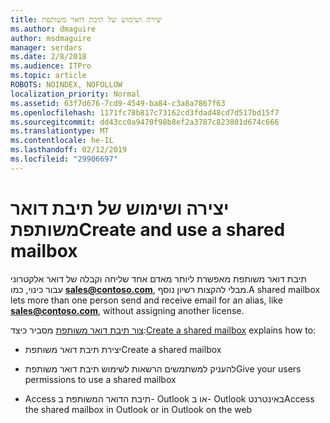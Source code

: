 ```yaml
---
title: יצירה ושימוש של תיבת דואר משותפת
ms.author: dmaguire
author: msdmaguire
manager: serdars
ms.date: 2/8/2018
ms.audience: ITPro
ms.topic: article
ROBOTS: NOINDEX, NOFOLLOW
localization_priority: Normal
ms.assetid: 63f7d676-7cd9-4549-ba84-c3a8a7867f63
ms.openlocfilehash: 1171fc78b817c73162cd3fdad48cd7d517bd15f7
ms.sourcegitcommit: dd43cc0a9470f98b8ef2a3787c823801d674c666
ms.translationtype: MT
ms.contentlocale: he-IL
ms.lasthandoff: 02/12/2019
ms.locfileid: "29906697"
---
```

# <a name="create-and-use-a-shared-mailbox"></a><span data-ttu-id="635a4-102">יצירה ושימוש של תיבת דואר משותפת</span><span class="sxs-lookup"><span data-stu-id="635a4-102">Create and use a shared mailbox</span></span>

<span data-ttu-id="635a4-103">תיבת דואר משותפת מאפשרת ליותר מאדם אחד שליחה וקבלה של דואר אלקטרוני עבור כינוי, כמו **sales@contoso.com**, מבלי להקצות רשיון נוסף.</span><span class="sxs-lookup"><span data-stu-id="635a4-103">A shared mailbox lets more than one person send and receive email for an alias, like **sales@contoso.com**, without assigning another license.</span></span>
  
<span data-ttu-id="635a4-104">[צור תיבת דואר משותפת](https://support.office.com/article/Create-a-shared-mailbox-871a246d-3acd-4bba-948e-5de8be0544c9) מסביר כיצד:</span><span class="sxs-lookup"><span data-stu-id="635a4-104">[Create a shared mailbox](https://support.office.com/article/Create-a-shared-mailbox-871a246d-3acd-4bba-948e-5de8be0544c9) explains how to:</span></span> 
  
- <span data-ttu-id="635a4-105">יצירת תיבת דואר משותפת</span><span class="sxs-lookup"><span data-stu-id="635a4-105">Create a shared mailbox</span></span>
    
- <span data-ttu-id="635a4-106">להעניק למשתמשים הרשאות לשימוש תיבת דואר משותפת</span><span class="sxs-lookup"><span data-stu-id="635a4-106">Give your users permissions to use a shared mailbox</span></span>
    
- <span data-ttu-id="635a4-107">Access תיבת הדואר המשותפת ב- Outlook או ב- Outlook באינטרנט</span><span class="sxs-lookup"><span data-stu-id="635a4-107">Access the shared mailbox in Outlook or in Outlook on the web</span></span>
    

